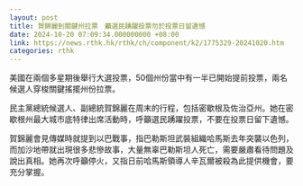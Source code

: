 ```yaml
---
layout: post
title: 賀錦麗到關鍵州拉票　籲選民踴躍投票勿於投票日留遺憾　
date: 2024-10-20 07:09:34.000000000 +08:00
link: https://news.rthk.hk/rthk/ch/component/k2/1775329-20241020.htm
categories: rthk
---
```


美國在兩個多星期後舉行大選投票，50個州份當中有一半已開始提前投票，兩名候選人穿梭關鍵搖擺州份拉票。

民主黨總統候選人、副總統賀錦麗在周末的行程，包括密歇根及佐治亞州。她在密歇根州最大城市底特律出席活動時，呼籲選民踴躍投票，不要在投票日留下遺憾。

賀錦麗會見傳媒時就提到以巴戰事，指巴勒斯坦武裝組織哈馬斯去年突襲以色列，而加沙地帶就出現很多悲慘故事，大量無辜巴勒斯坦人死亡，需要嚴肅看待問題及說出真相。她再次呼籲停火，又指日前哈馬斯領導人辛瓦爾被殺為此提供機會，要充分掌握。
